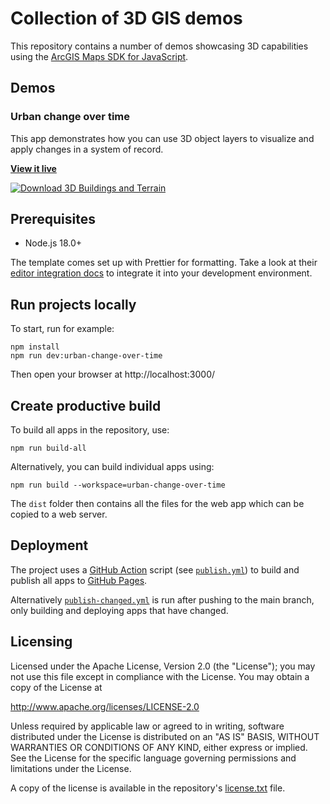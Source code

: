# Collection of 3D GIS demos

This repository contains a number of demos showcasing 3D capabilities using the [ArcGIS Maps SDK for JavaScript](https://developers.arcgis.com/javascript/).

## Demos

### Urban change over time

This app demonstrates how you can use 3D object layers to visualize and apply changes in a system of record.

**[View it live](https://esri.github.io/3dgis-demos/urban-change-over-time)**

[![Download 3D Buildings and Terrain](https://www.arcgis.com/sharing/content/items/30bd624de45247dfa53320a8213729a4/resources/screenshots/02-download-3d-data.png)](https://esri.github.io/3dgis-demos/urban-change-over-time)

## Prerequisites

- Node.js 18.0+

The template comes set up with Prettier for formatting. Take a look at their [editor integration docs](https://prettier.io/docs/en/editors) to integrate it into your development environment.

## Run projects locally

To start, run for example:

```
npm install
npm run dev:urban-change-over-time
```

Then open your browser at http://localhost:3000/

## Create productive build

To build all apps in the repository, use:

```
npm run build-all
```

Alternatively, you can build individual apps using:

```
npm run build --workspace=urban-change-over-time
```

The `dist` folder then contains all the files for the web app which can be copied to a web server.

## Deployment

The project uses a [GitHub Action](https://github.com/features/actions) script (see [`publish.yml`](./.github/workflows/publish-all.yml)) to build and publish all apps to [GitHub Pages](https://pages.github.com/).

Alternatively [`publish-changed.yml`](./.github/workflows/publish-all.yml) is run after pushing to the main branch, only building and deploying apps that have changed.

## Licensing

Licensed under the Apache License, Version 2.0 (the "License");
you may not use this file except in compliance with the License.
You may obtain a copy of the License at

http://www.apache.org/licenses/LICENSE-2.0

Unless required by applicable law or agreed to in writing, software
distributed under the License is distributed on an "AS IS" BASIS,
WITHOUT WARRANTIES OR CONDITIONS OF ANY KIND, either express or implied.
See the License for the specific language governing permissions and
limitations under the License.

A copy of the license is available in the repository's [license.txt](./license.txt) file.
